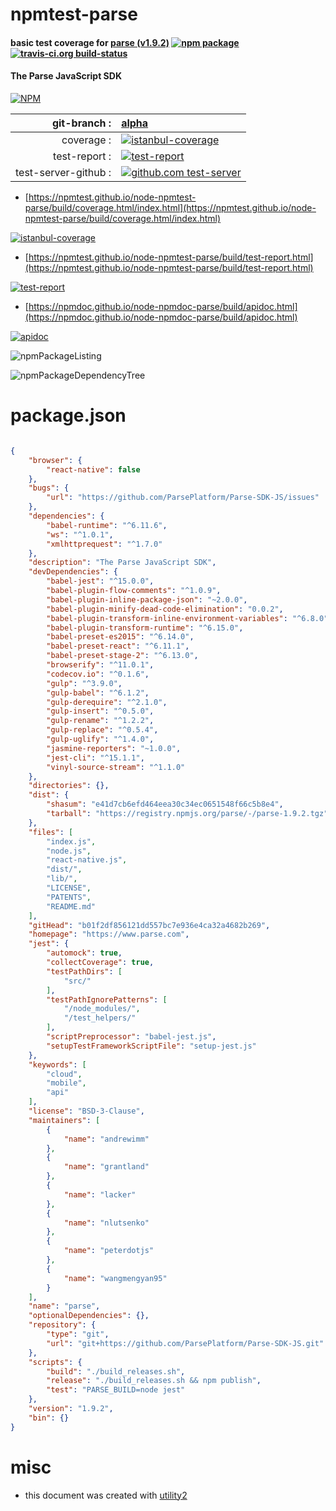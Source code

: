 # npmtest-parse

#### basic test coverage for  [parse (v1.9.2)](https://www.parse.com)  [![npm package](https://img.shields.io/npm/v/npmtest-parse.svg?style=flat-square)](https://www.npmjs.org/package/npmtest-parse) [![travis-ci.org build-status](https://api.travis-ci.org/npmtest/node-npmtest-parse.svg)](https://travis-ci.org/npmtest/node-npmtest-parse)

#### The Parse JavaScript SDK

[![NPM](https://nodei.co/npm/parse.png?downloads=true&downloadRank=true&stars=true)](https://www.npmjs.com/package/parse)

| git-branch : | [alpha](https://github.com/npmtest/node-npmtest-parse/tree/alpha)|
|--:|:--|
| coverage : | [![istanbul-coverage](https://npmtest.github.io/node-npmtest-parse/build/coverage.badge.svg)](https://npmtest.github.io/node-npmtest-parse/build/coverage.html/index.html)|
| test-report : | [![test-report](https://npmtest.github.io/node-npmtest-parse/build/test-report.badge.svg)](https://npmtest.github.io/node-npmtest-parse/build/test-report.html)|
| test-server-github : | [![github.com test-server](https://npmtest.github.io/node-npmtest-parse/GitHub-Mark-32px.png)](https://npmtest.github.io/node-npmtest-parse/build/app/index.html) | | build-artifacts : | [![build-artifacts](https://npmtest.github.io/node-npmtest-parse/glyphicons_144_folder_open.png)](https://github.com/npmtest/node-npmtest-parse/tree/gh-pages/build)|

- [https://npmtest.github.io/node-npmtest-parse/build/coverage.html/index.html](https://npmtest.github.io/node-npmtest-parse/build/coverage.html/index.html)

[![istanbul-coverage](https://npmtest.github.io/node-npmtest-parse/build/screenCapture.buildCi.browser.%252Ftmp%252Fbuild%252Fcoverage.lib.html.png)](https://npmtest.github.io/node-npmtest-parse/build/coverage.html/index.html)

- [https://npmtest.github.io/node-npmtest-parse/build/test-report.html](https://npmtest.github.io/node-npmtest-parse/build/test-report.html)

[![test-report](https://npmtest.github.io/node-npmtest-parse/build/screenCapture.buildCi.browser.%252Ftmp%252Fbuild%252Ftest-report.html.png)](https://npmtest.github.io/node-npmtest-parse/build/test-report.html)

- [https://npmdoc.github.io/node-npmdoc-parse/build/apidoc.html](https://npmdoc.github.io/node-npmdoc-parse/build/apidoc.html)

[![apidoc](https://npmdoc.github.io/node-npmdoc-parse/build/screenCapture.buildCi.browser.%252Ftmp%252Fbuild%252Fapidoc.html.png)](https://npmdoc.github.io/node-npmdoc-parse/build/apidoc.html)

![npmPackageListing](https://npmtest.github.io/node-npmtest-parse/build/screenCapture.npmPackageListing.svg)

![npmPackageDependencyTree](https://npmtest.github.io/node-npmtest-parse/build/screenCapture.npmPackageDependencyTree.svg)



# package.json

```json

{
    "browser": {
        "react-native": false
    },
    "bugs": {
        "url": "https://github.com/ParsePlatform/Parse-SDK-JS/issues"
    },
    "dependencies": {
        "babel-runtime": "^6.11.6",
        "ws": "^1.0.1",
        "xmlhttprequest": "^1.7.0"
    },
    "description": "The Parse JavaScript SDK",
    "devDependencies": {
        "babel-jest": "^15.0.0",
        "babel-plugin-flow-comments": "^1.0.9",
        "babel-plugin-inline-package-json": "~2.0.0",
        "babel-plugin-minify-dead-code-elimination": "0.0.2",
        "babel-plugin-transform-inline-environment-variables": "^6.8.0",
        "babel-plugin-transform-runtime": "^6.15.0",
        "babel-preset-es2015": "^6.14.0",
        "babel-preset-react": "^6.11.1",
        "babel-preset-stage-2": "^6.13.0",
        "browserify": "^11.0.1",
        "codecov.io": "^0.1.6",
        "gulp": "^3.9.0",
        "gulp-babel": "^6.1.2",
        "gulp-derequire": "^2.1.0",
        "gulp-insert": "^0.5.0",
        "gulp-rename": "^1.2.2",
        "gulp-replace": "^0.5.4",
        "gulp-uglify": "^1.4.0",
        "jasmine-reporters": "~1.0.0",
        "jest-cli": "^15.1.1",
        "vinyl-source-stream": "^1.1.0"
    },
    "directories": {},
    "dist": {
        "shasum": "e41d7cb6efd464eea30c34ec0651548f66c5b8e4",
        "tarball": "https://registry.npmjs.org/parse/-/parse-1.9.2.tgz"
    },
    "files": [
        "index.js",
        "node.js",
        "react-native.js",
        "dist/",
        "lib/",
        "LICENSE",
        "PATENTS",
        "README.md"
    ],
    "gitHead": "b01f2df856121dd557bc7e936e4ca32a4682b269",
    "homepage": "https://www.parse.com",
    "jest": {
        "automock": true,
        "collectCoverage": true,
        "testPathDirs": [
            "src/"
        ],
        "testPathIgnorePatterns": [
            "/node_modules/",
            "/test_helpers/"
        ],
        "scriptPreprocessor": "babel-jest.js",
        "setupTestFrameworkScriptFile": "setup-jest.js"
    },
    "keywords": [
        "cloud",
        "mobile",
        "api"
    ],
    "license": "BSD-3-Clause",
    "maintainers": [
        {
            "name": "andrewimm"
        },
        {
            "name": "grantland"
        },
        {
            "name": "lacker"
        },
        {
            "name": "nlutsenko"
        },
        {
            "name": "peterdotjs"
        },
        {
            "name": "wangmengyan95"
        }
    ],
    "name": "parse",
    "optionalDependencies": {},
    "repository": {
        "type": "git",
        "url": "git+https://github.com/ParsePlatform/Parse-SDK-JS.git"
    },
    "scripts": {
        "build": "./build_releases.sh",
        "release": "./build_releases.sh && npm publish",
        "test": "PARSE_BUILD=node jest"
    },
    "version": "1.9.2",
    "bin": {}
}
```



# misc
- this document was created with [utility2](https://github.com/kaizhu256/node-utility2)
